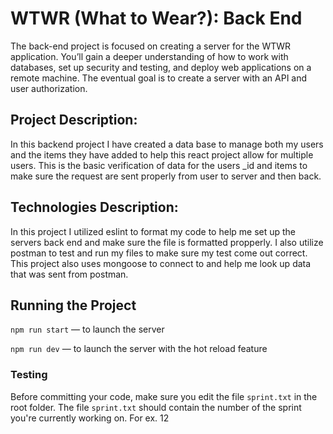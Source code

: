 # WTWR (What to Wear?): Back End

The back-end project is focused on creating a server for the WTWR application. You’ll gain a deeper understanding of how to work with databases, set up security and testing, and deploy web applications on a remote machine. The eventual goal is to create a server with an API and user authorization.

## Project Description:

In this backend project I have created a data base to manage both my users and the items they have added to help this react project allow for multiple users. This is the basic verification of data for the users \_id and items to make sure the request are sent properly from user to server and then back.

## Technologies Description:

In this project I utilized eslint to format my code to help me set up the servers back end and make sure the file is formatted propperly. I also utilize postman to test and run my files to make sure my test come out correct. This project also uses mongoose to connect to and help me look up data that was sent from postman.

## Running the Project

`npm run start` — to launch the server

`npm run dev` — to launch the server with the hot reload feature

### Testing

Before committing your code, make sure you edit the file `sprint.txt` in the root folder. The file `sprint.txt` should contain the number of the sprint you're currently working on. For ex. 12
